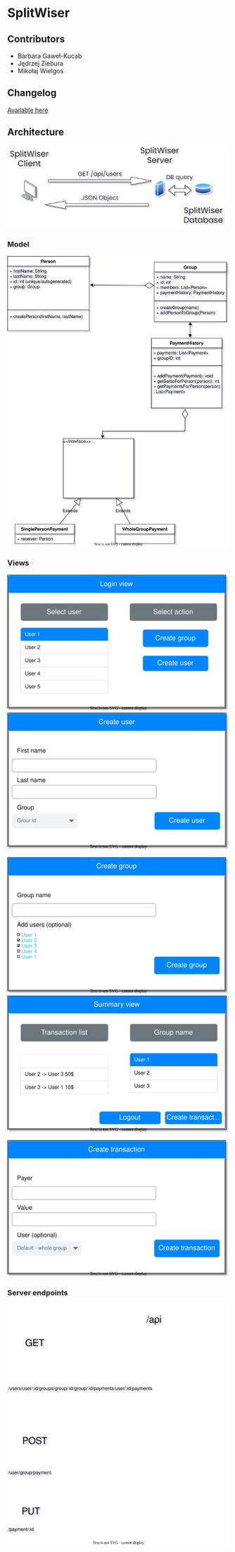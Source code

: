 # SplitWiser

## Contributors

* Barbara Gaweł-Kucab
* Jędrzej Ziebura
* Mikołaj Wielgos

## Changelog

[Available here](./docs/changelog.md)

## Architecture

![Overview](./docs/resources/overview.jfif)

### Model

![Model](./docs/resources/model/model.svg)

### Views

![Login view](./docs/resources/views/login-view.svg)
![Create user view](./docs/resources/views/create-user-view.svg)

![Create group view](./docs/resources/views/create-group-view.svg)
![Summary view](./docs/resources/views/summary-view.svg)

![Create transaction view](./docs/resources/views/create-transaction-view.svg)

### Server endpoints

![Endpoints](./docs/resources/endpoints.svg)